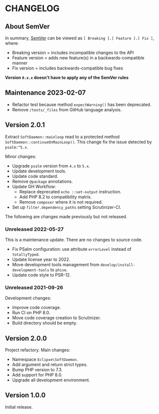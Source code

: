 # CHANGELOG

## About SemVer

In summary, [SemVer](https://semver.org/) can be viewed as `[ Breaking ].[ Feature ].[ Fix ]`, where:

- Breaking version = includes incompatible changes to the API
- Feature version = adds new feature(s) in a backwards-compatible manner
- Fix version = includes backwards-compatible bug fixes

**Version `0.x.x` doesn't have to apply any of the SemVer rules**

## Maintenance 2023-02-07

- Refactor test because method `expectWarning()` has been deprecated.
- Remove `/tests/_files` from GitHub language analysis.

## Version 2.0.1

Extract `SoftDaemon::mainloop` read to a protected method `SoftDaemon::continueOnMainLoop()`.
This change fix the issue detected by `psalm:^5.x`.

Minor changes:

- Upgrade `psalm` version from `4.x` to `5.x`.
- Update development tools.
- Update code standard.
- Remove `@package` annotations.
- Update GH Workflow:
  - Replace deprecated `echo ::set-output` instruction.
  - Add PHP 8.2 to compatibility matrix.
  - Remove `composer` where it is not required.
- Set up `filter.dependency_paths` setting Scrutinizer-CI.

The following are changes made previously but not released.

### Unreleased 2022-05-27

This is a maintenance update. There are no changes to source code.

- Fix PSalm configuration: use attribute `errorLevel` instead of `totallyTyped`.
- Update license year to 2022.
- Move development tools management from `develop/install-development-tools` to `phive`.
- Update code style to PSR-12.

### Unreleased 2021-09-26

Development changes:

- Improve code coverage.
- Run CI on PHP 8.0.
- Move code coverage creation to Scrutinizer.
- Build directory should be empty.

## Version 2.0.0

Project refactory. Main changes:

- Namespace `Eclipxe\SoftDaemon`.
- Add argument and return strict types.
- Bump PHP version to 7.3.
- Add support for PHP 8.0.
- Upgrade all development environment.

## Version 1.0.0

Initial release.
